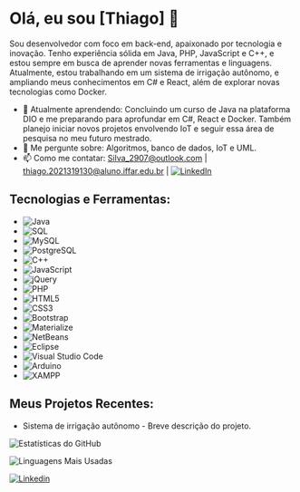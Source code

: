 # Olá, eu sou [Thiago] 👋

Sou desenvolvedor com foco em back-end, apaixonado por tecnologia e inovação. Tenho experiência sólida em Java, PHP, JavaScript e C++, e estou sempre em busca de aprender novas ferramentas e linguagens. Atualmente, estou trabalhando em um sistema de irrigação autônomo, e ampliando meus conhecimentos em C# e React, além de explorar novas tecnologias como Docker.

- 🌱 Atualmente aprendendo: Concluindo um curso de Java na plataforma DIO e me preparando para aprofundar em C#, React e Docker. Também planejo iniciar novos projetos envolvendo IoT e seguir essa área de pesquisa no meu futuro mestrado.
- 💬 Me pergunte sobre: Algoritmos, banco de dados, IoT e UML.
- 📫 Como me contatar: Silva_2907@outlook.com | thiago.2021319130@aluno.iffar.edu.br | [![LinkedIn](https://img.shields.io/badge/LinkedIn-0077B5?logo=linkedin&logoColor=white)](https://www.linkedin.com/in/thiago-aires-356931204/)

## Tecnologias e Ferramentas:
- ![Java](https://img.shields.io/badge/Java-007396?logo=java&logoColor=black)
- ![SQL](https://img.shields.io/badge/SQL-003B57?logo=microsoft-sql-server&logoColor=black)
- ![MySQL](https://img.shields.io/badge/MySQL-4479A1?logo=mysql&logoColor=white)
- ![PostgreSQL](https://img.shields.io/badge/PostgreSQL-4169E1?logo=postgresql&logoColor=white)
- ![C++](https://img.shields.io/badge/C++-00599C?logo=cplusplus&logoColor=white)
- ![JavaScript](https://img.shields.io/badge/JavaScript-F7DF1E?logo=javascript&logoColor=black)
- ![jQuery](https://img.shields.io/badge/jQuery-0769AD?logo=jquery&logoColor=white)
- ![PHP](https://img.shields.io/badge/PHP-777BB4?logo=php&logoColor=white)
- ![HTML5](https://img.shields.io/badge/HTML5-E34F26?logo=html5&logoColor=white)
- ![CSS3](https://img.shields.io/badge/CSS3-1572B6?logo=css3&logoColor=white)
- ![Bootstrap](https://img.shields.io/badge/Bootstrap-563D7C?logo=bootstrap&logoColor=white)
- ![Materialize](https://img.shields.io/badge/Materialize-C76049?logo=material-design&logoColor=white)
- ![NetBeans](https://img.shields.io/badge/NetBeans-1B6AC6?logo=apache-netbeans-ide&logoColor=white)
- ![Eclipse](https://img.shields.io/badge/Eclipse-2C2255?logo=eclipse&logoColor=white)
- ![Visual Studio Code](https://img.shields.io/badge/VS%20Code-007ACC?logo=visual-studio-code&logoColor=white)
- ![Arduino](https://img.shields.io/badge/Arduino-00979D?logo=arduino&logoColor=white)
- ![XAMPP](https://img.shields.io/badge/XAMPP-FB7A24?logo=xampp&logoColor=white)

## Meus Projetos Recentes:
- Sistema de irrigação autônomo - Breve descrição do projeto.

![Estatísticas do GitHub](https://github-readme-stats.vercel.app/api?username=SilvaAires&show_icons=true&theme=radical)

![Linguagens Mais Usadas](https://github-readme-stats.vercel.app/api/top-langs/?username=SilvaAires&layout=compact&theme=radical)

[![Linkedin](https://img.shields.io/badge/LinkedIn-0077B5?logo=linkedin&logoColor=white)]([link-para-seu-perfil](https://www.linkedin.com/in/thiago-aires-356931204/))
